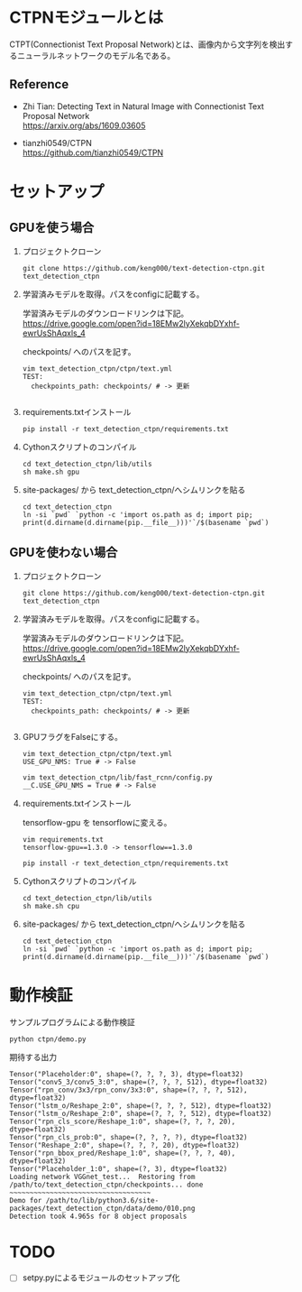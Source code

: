 # CTPNモジュールとは
CTPT(Connectionist Text Proposal Network)とは、画像内から文字列を検出するニューラルネットワークのモデル名である。  

## Reference
* Zhi Tian: Detecting Text in Natural Image with Connectionist Text Proposal Network  
https://arxiv.org/abs/1609.03605  

* tianzhi0549/CTPN  
https://github.com/tianzhi0549/CTPN


# セットアップ
## GPUを使う場合

1. プロジェクトクローン

    ```
    git clone https://github.com/keng000/text-detection-ctpn.git text_detection_ctpn
    ```

1. 学習済みモデルを取得。パスをconfigに記載する。

	学習済みモデルのダウンロードリンクは下記。  
	https://drive.google.com/open?id=18EMw2lyXekqbDYxhf-ewrUsShAqxls_4
    
	checkpoints/ へのパスを記す。

    ```
    vim text_detection_ctpn/ctpn/text.yml
    TEST:
      checkpoints_path: checkpoints/ # -> 更新
     
    ```

1. requirements.txtインストール

    ```
    pip install -r text_detection_ctpn/requirements.txt
    ```

1. Cythonスクリプトのコンパイル
    
    ```
    cd text_detection_ctpn/lib/utils
    sh make.sh gpu
    ```

1. site-packages/ から text_detection_ctpn/へシムリンクを貼る
	
	```
	cd text_detection_ctpn
	ln -si `pwd` `python -c 'import os.path as d; import pip; print(d.dirname(d.dirname(pip.__file__)))'`/$(basename `pwd`)
	```

## GPUを使わない場合


1. プロジェクトクローン

    ```
    git clone https://github.com/keng000/text-detection-ctpn.git text_detection_ctpn
    ```

1. 学習済みモデルを取得。パスをconfigに記載する。

	学習済みモデルのダウンロードリンクは下記。  
	https://drive.google.com/open?id=18EMw2lyXekqbDYxhf-ewrUsShAqxls_4
    
	checkpoints/ へのパスを記す。

    ```
    vim text_detection_ctpn/ctpn/text.yml
    TEST:
      checkpoints_path: checkpoints/ # -> 更新
     
    ```

1. GPUフラグをFalseにする。

    ```
    vim text_detection_ctpn/ctpn/text.yml
    USE_GPU_NMS: True # -> False
    ```

    ```
    vim text_detection_ctpn/lib/fast_rcnn/config.py
    __C.USE_GPU_NMS = True # -> False
    ```

1. requirements.txtインストール
	
	tensorflow-gpu を tensorflowに変える。

    ```
	vim requirements.txt
	tensorflow-gpu==1.3.0 -> tensorflow==1.3.0
	```

	```
    pip install -r text_detection_ctpn/requirements.txt
    ```

1. Cythonスクリプトのコンパイル
    
    ```
    cd text_detection_ctpn/lib/utils
    sh make.sh cpu
    ```

1. site-packages/ から text_detection_ctpn/へシムリンクを貼る
	
	```
	cd text_detection_ctpn
	ln -si `pwd` `python -c 'import os.path as d; import pip; print(d.dirname(d.dirname(pip.__file__)))'`/$(basename `pwd`)
	```

# 動作検証

サンプルプログラムによる動作検証
```
python ctpn/demo.py
```

期待する出力
```
Tensor("Placeholder:0", shape=(?, ?, ?, 3), dtype=float32)
Tensor("conv5_3/conv5_3:0", shape=(?, ?, ?, 512), dtype=float32)
Tensor("rpn_conv/3x3/rpn_conv/3x3:0", shape=(?, ?, ?, 512), dtype=float32)
Tensor("lstm_o/Reshape_2:0", shape=(?, ?, ?, 512), dtype=float32)
Tensor("lstm_o/Reshape_2:0", shape=(?, ?, ?, 512), dtype=float32)
Tensor("rpn_cls_score/Reshape_1:0", shape=(?, ?, ?, 20), dtype=float32)
Tensor("rpn_cls_prob:0", shape=(?, ?, ?, ?), dtype=float32)
Tensor("Reshape_2:0", shape=(?, ?, ?, 20), dtype=float32)
Tensor("rpn_bbox_pred/Reshape_1:0", shape=(?, ?, ?, 40), dtype=float32)
Tensor("Placeholder_1:0", shape=(?, 3), dtype=float32)
Loading network VGGnet_test...  Restoring from /path/to/text_detection_ctpn/checkpoints... done
~~~~~~~~~~~~~~~~~~~~~~~~~~~~~~~~~~~
Demo for /path/to/lib/python3.6/site-packages/text_detection_ctpn/data/demo/010.png
Detection took 4.965s for 8 object proposals       
```

# TODO
- [ ] setpy.pyによるモジュールのセットアップ化



